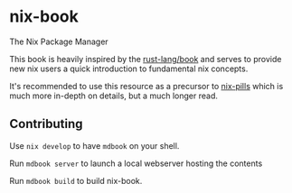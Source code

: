 # nix-book
The Nix Package Manager

This book is heavily inspired by the [rust-lang/book](https://doc.rust-lang.org/stable/book/) and serves to provide new nix users a quick introduction to fundamental nix concepts.

It's recommended to use this resource as a precursor to [nix-pills](https://nixos.org/guides/nix-pills/) which is much more in-depth on details, but a much longer read.

## Contributing

Use `nix develop` to have `mdbook` on your shell.

Run `mdbook server` to launch a local webserver hosting the contents

Run `mdbook build` to build nix-book.
